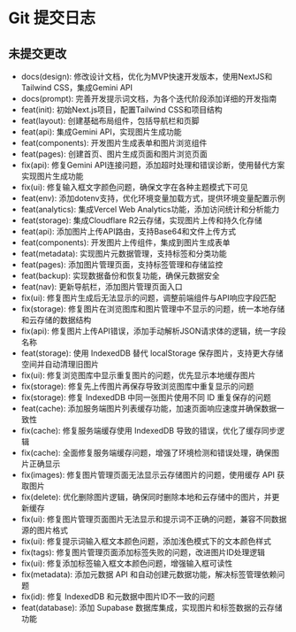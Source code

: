 # Git 提交日志

## 未提交更改

- docs(design): 修改设计文档，优化为MVP快速开发版本，使用NextJS和Tailwind CSS，集成Gemini API
- docs(prompt): 完善开发提示词文档，为各个迭代阶段添加详细的开发指南
- feat(init): 初始Next.js项目，配置Tailwind CSS和项目结构
- feat(layout): 创建基础布局组件，包括导航栏和页脚
- feat(api): 集成Gemini API，实现图片生成功能
- feat(components): 开发图片生成表单和图片浏览组件
- feat(pages): 创建首页、图片生成页面和图片浏览页面
- fix(api): 修复Gemini API连接问题，添加超时处理和错误诊断，使用替代方案实现图片生成功能
- fix(ui): 修复输入框文字颜色问题，确保文字在各种主题模式下可见
- feat(env): 添加dotenv支持，优化环境变量加载方式，提供环境变量配置示例
- feat(analytics): 集成Vercel Web Analytics功能，添加访问统计和分析能力
- feat(storage): 集成Cloudflare R2云存储，实现图片上传和持久化存储
- feat(api): 添加图片上传API路由，支持Base64和文件上传方式
- feat(components): 开发图片上传组件，集成到图片生成表单
- feat(metadata): 实现图片元数据管理，支持标签和分类功能
- feat(pages): 添加图片管理页面，支持标签管理和存储监控
- feat(backup): 实现数据备份和恢复功能，确保元数据安全
- feat(nav): 更新导航栏，添加图片管理页面入口
- fix(ui): 修复图片生成后无法显示的问题，调整前端组件与API响应字段匹配
- fix(storage): 修复图片在浏览图库和图片管理中不显示的问题，统一本地存储和云存储的数据结构
- fix(api): 修复图片上传API错误，添加手动解析JSON请求体的逻辑，统一字段名称
- feat(storage): 使用 IndexedDB 替代 localStorage 保存图片，支持更大存储空间并自动清理旧图片
- fix(ui): 修复浏览图库中显示重复图片的问题，优先显示本地缓存图片
- fix(storage): 修复先上传图片再保存导致浏览图库中重复显示的问题
- fix(storage): 修复 IndexedDB 中同一张图片使用不同 ID 重复保存的问题
- feat(cache): 添加服务端图片列表缓存功能，加速页面响应速度并确保数据一致性
- fix(cache): 修复服务端缓存使用 IndexedDB 导致的错误，优化了缓存同步逻辑
- fix(cache): 全面修复服务端缓存问题，增强了环境检测和错误处理，确保图片正确显示
- fix(images): 修复图片管理页面无法显示云存储图片的问题，使用缓存 API 获取图片
- fix(delete): 优化删除图片逻辑，确保同时删除本地和云存储中的图片，并更新缓存
- fix(ui): 修复图片管理页面图片无法显示和提示词不正确的问题，兼容不同数据源的图片格式
- fix(ui): 修复提示词输入框文本颜色问题，添加浅色模式下的文本颜色样式
- fix(tags): 修复图片管理页面添加标签失败的问题，改进图片ID处理逻辑
- fix(ui): 修复添加标签输入框文本颜色问题，增强输入框可读性
- fix(metadata): 添加元数据 API 和自动创建元数据功能，解决标签管理依赖问题
- fix(id): 修复 IndexedDB 和元数据中图片ID不一致的问题
- feat(database): 添加 Supabase 数据库集成，实现图片和标签数据的云存储功能
